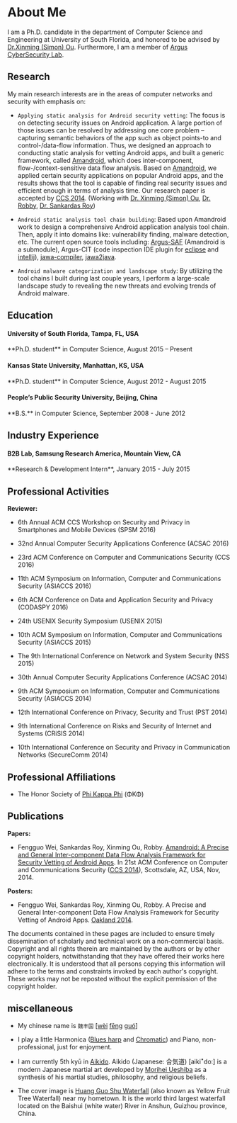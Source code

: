 <div class="container">
  <div class="row">
    <div class="col-lg-12 text-center">
      <div class="navy-line"></div>
      <h1><span>About Me</span></h1>
    </div>
  </div>
  <div id="primary" class="content-area full-width">
    <main id="main" class="site-main full-width" role="main">
        <div class="fl-builder-content fl-builder-content-4135 fl-builder-content-primary fl-builder-global-templates-locked" data-post-id="4135" markdown="1">

<div class="fl-row fl-row-full-width fl-row-bg-color fl-node-571945cc8ecfb about-section">
    <div class="wow animated fadeIn" markdown="1">

<p style="margin-bottom:5px" markdown="1">

I am a Ph.D. candidate in the department of Computer Science and Engineering at University of South Florida,
and honored to be advised by [Dr.Xinming (Simon) Ou](http://www.cse.usf.edu/~xou/).
Furthermore, I am a member of [Argus CyberSecurity Lab](http://www.arguslab.org/). 

</p>

</div></div>

<div class="fl-row fl-row-full-width fl-row-bg-color fl-node-571945cc8ecfb about-section">
    <div class="wow animated fadeIn" markdown="1">

## Research
    
My main research interests are in the areas of computer networks and security with emphasis on:

<div class="row">
    <div class="col-lg-12" markdown="1">

- `Applying static analysis for Android security vetting`: The focus is on detecting security issues on Android application. 
A large portion of those issues can be resolved by addressing one core problem – capturing semantic behaviors of the app 
such as object points-to and control-/data-flow information. 
Thus, we designed an approach to conducting static analysis for vetting Android apps, 
and built a generic framework, called [Amandroid](http://pag.arguslab.org/argus-saf),
which does inter-component, flow-/context-sensitive data flow analysis. 
Based on [Amandroid](http://pag.arguslab.org/argus-saf),
we applied certain security applications on popular Android apps, and the results shows that the tool 
is capable of finding real security issues and efficient enough in terms of analysis time. 
Our research paper is accepted by [CCS 2014](http://www.sigsac.org/ccs/CCS2014/). 
(Working with [Dr. Xinming (Simon) Ou](http://people.cis.ksu.edu/~xou/), [Dr. Robby](http://people.cis.ksu.edu/~robby/), 
[Dr. Sankardas Roy](http://people.cis.ksu.edu/~sroy/))
    
</div>
<div class="col-lg-12" markdown="1">

- `Android static analysis tool chain building`: Based upon Amandroid work to design a comprehensive Android application analysis tool chain.
Then, apply it into domains like: vulnerability finding, malware detection, etc.
The current open source tools including: [Argus-SAF](https://github.com/arguslab/Argus-SAF) (Amandroid is a submodule),
Argus-CIT (code inspection IDE plugin for [eclipse](https://github.com/fgwei/argus-cit) and 
[intellij](https://github.com/arguslab/argus-cit-intellij)), 
[jawa-compiler](https://github.com/arguslab/jawa-compiler), [jawa2java](https://github.com/arguslab/jawa2java).
    
</div>
<div class="col-lg-12" markdown="1">
    
- `Android malware categorization and landscape study`: 
By utilizing the tool chains I built during last couple years, 
I perform a large-scale landscape study to revealing the new threats and evolving trends of Android malware.
    
</div></div>
</div></div>
<div class="fl-row fl-row-full-width fl-row-bg-color fl-node-571945cc8ecfb about-section">
    <div class="wow animated fadeIn" markdown="1">
    
## Education

<div class="col-lg-12 bs-callout bs-callout-primary">
  <h4>University of South Florida, Tampa, FL, USA</h4>
  <p markdown="1">**Ph.D. student** in Computer Science, August 2015 – Present</p>
</div>

<div class="col-lg-12 bs-callout bs-callout-primary">
  <h4>Kansas State University, Manhattan, KS, USA</h4>
  <p markdown="1">**Ph.D. student** in Computer Science, August 2012 - August 2015</p>
</div>

<div class="col-lg-12 bs-callout bs-callout-primary">
  <h4>People’s Public Security University, Beijing, China</h4>
  <p markdown="1">**B.S.** in Computer Science, September 2008 - June 2012</p>
</div>

</div></div>
<div class="fl-row fl-row-full-width fl-row-bg-color fl-node-571945cc8ecfb about-section">
    <div class="wow animated fadeIn" markdown="1">

## Industry Experience

<div class="col-lg-12 bs-callout bs-callout-warning">
  <h4>B2B Lab, Samsung Research America, Mountain View, CA</h4>
  <p markdown="1">**Research & Development Intern**, January 2015 - July 2015</p>
</div>

</div></div>
<div class="fl-row fl-row-full-width fl-row-bg-color fl-node-571945cc8ecfb about-section">
    <div class="wow animated fadeIn" markdown="1">

## Professional Activities

**Reviewer:**

<div class="row">
    <div class="col-lg-12" markdown="1">
    
- 6th Annual ACM CCS Workshop on Security and Privacy in Smartphones and Mobile Devices (SPSM 2016)

</div>
<div class="col-lg-12" markdown="1">

- 32nd Annual Computer Security Applications Conference (ACSAC 2016)

</div>
<div class="col-lg-12" markdown="1">

- 23rd ACM Conference on Computer and Communications Security (CCS 2016)

</div>
<div class="col-lg-12" markdown="1">

- 11th ACM Symposium on Information, Computer and Communications Security (ASIACCS 2016)

</div>
<div class="col-lg-12" markdown="1">

- 6th ACM Conference on Data and Application Security and Privacy (CODASPY 2016)

</div>
<div class="col-lg-12" markdown="1">

- 24th USENIX Security Symposium (USENIX 2015)

</div>
<div class="col-lg-12" markdown="1">

- 10th ACM Symposium on Information, Computer and Communications Security (ASIACCS 2015)

</div>
<div class="col-lg-12" markdown="1">

- The 9th International Conference on Network and System Security (NSS 2015)

</div>
<div class="col-lg-12" markdown="1">

- 30th Annual Computer Security Applications Conference (ACSAC 2014)

</div>
<div class="col-lg-12" markdown="1">

- 9th ACM Symposium on Information, Computer and Communications Security (ASIACCS 2014)

</div>
<div class="col-lg-12" markdown="1">

- 12th International Conference on Privacy, Security and Trust (PST 2014)

</div>
<div class="col-lg-12" markdown="1">

- 9th International Conference on Risks and Security of Internet and Systems (CRiSIS 2014)

</div>
<div class="col-lg-12" markdown="1">

- 10th International Conference on Security and Privacy in Communication Networks (SecureComm 2014)

</div></div>
</div></div>
<div class="fl-row fl-row-full-width fl-row-bg-color fl-node-571945cc8ecfb about-section">
    <div class="wow animated fadeIn" markdown="1">

## Professional Affiliations

- The Honor Society of [Phi Kappa Phi](http://www.phikappaphi.org/web/) (ΦΚΦ)

</div></div>

<div class="fl-row fl-row-full-width fl-row-bg-color fl-node-571945cc8ecfb about-section">
    <div class="wow animated fadeIn" markdown="1">

## Publications

<div class="col-lg-12" markdown="1">

**Papers:**

</div>
<div class="col-lg-12" markdown="1">

- Fengguo Wei, Sankardas Roy, Xinming Ou, Robby. [Amandroid: A Precise and General Inter-component Data Flow Analysis Framework for Security Vetting of Android Apps](resources/papers/AmandroidCCS14.pdf). In 21st ACM Conference on Computer and Communications Security ([CCS 2014](http://www.sigsac.org/ccs/CCS2014/)), Scottsdale, AZ, USA, Nov, 2014.

</div>

<div class="col-lg-12" markdown="1">

**Posters:**

</div>
<div class="col-lg-12" markdown="1">

- Fengguo Wei, Sankardas Roy, Xinming Ou, Robby. A Precise and General Inter-component Data Flow Analysis Framework for Security Vetting of Android Apps. [Oakland 2014](http://www.ieee-security.org/TC/SP2014/).

</div>
<div class="col-lg-12 bs-callout bs-callout-default">
  <p markdown="1">The documents contained in these pages are included to ensure timely dissemination of scholarly and technical work on a non-commercial basis. Copyright and all rights therein are maintained by the authors or by other copyright holders, notwithstanding that they have offered their works here electronically. It is understood that all persons copying this information will adhere to the terms and constraints invoked by each author's copyright. These works may not be reposted without the explicit permission of the copyright holder.</p>
</div>

</div></div>
<div class="fl-row fl-row-full-width fl-row-bg-color fl-node-571945cc8ecfb about-section">
    <div class="wow animated fadeIn" markdown="1">

## miscellaneous

<div class="col-lg-12" markdown="1">

- My chinese name is `魏丰国` [<a class="pinyin tone4" href="/mp3/wei4.mp3" id="audiolink">wèi</a> <a class="pinyin tone1 " href="/mp3/feng1.mp3">fēng</a> <a class="pinyin tone2 " href="/mp3/guo2.mp3">guó</a>]

</div>

<div class="col-lg-12" markdown="1">

- I play a little Harmonica ([Blues harp](https://en.wikipedia.org/wiki/Richter-tuned_harmonica) and [Chromatic](https://en.wikipedia.org/wiki/Chromatic_harmonica)) and Piano, non-professional, just for enjoyment.

</div>

<div class="col-lg-12" markdown="1">

- I am currently 5th kyū in [Aikido](https://en.wikipedia.org/wiki/Aikido). Aikido (Japanese: 合気道) [aikiꜜdoː] is a modern Japanese martial art developed by [Morihei Ueshiba](https://en.wikipedia.org/wiki/Morihei_Ueshiba) as a synthesis of his martial studies, philosophy, and religious beliefs.

</div>

<div class="col-lg-12" markdown="1">

- The cover image is [Huang Guo Shu Waterfall](https://en.wikipedia.org/wiki/Huangguoshu_Waterfall) (also known as Yellow Fruit Tree Waterfall) near my hometown.
It is the world third largest waterfall located on the Baishui (white water) River in Anshun, Guizhou province, China.

</div>

</div></div>

</div></main></div></div>